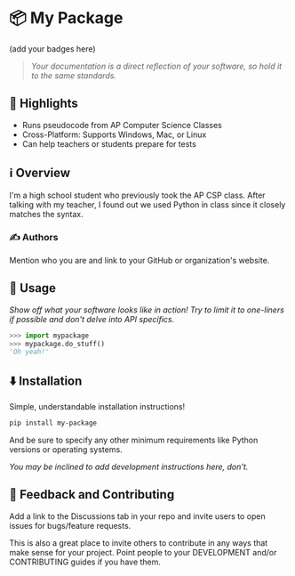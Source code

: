 # 📦 My Package

(add your badges here)

> *Your documentation is a direct reflection of your software, so hold it to the same standards.*


## 🌟 Highlights

- Runs pseudocode from AP Computer Science Classes
- Cross-Platform: Supports Windows, Mac, or Linux
- Can help teachers or students prepare for tests


## ℹ️ Overview

I'm a high school student who previously took the AP CSP class. After talking with my teacher, I found out we used Python in class since it closely matches the syntax. 


### ✍️ Authors

Mention who you are and link to your GitHub or organization's website.


## 🚀 Usage

*Show off what your software looks like in action! Try to limit it to one-liners if possible and don't delve into API specifics.*

```py
>>> import mypackage
>>> mypackage.do_stuff()
'Oh yeah!'
```


## ⬇️ Installation

Simple, understandable installation instructions!

```bash
pip install my-package
```

And be sure to specify any other minimum requirements like Python versions or operating systems.

*You may be inclined to add development instructions here, don't.*


## 💭 Feedback and Contributing

Add a link to the Discussions tab in your repo and invite users to open issues for bugs/feature requests.

This is also a great place to invite others to contribute in any ways that make sense for your project. Point people to your DEVELOPMENT and/or CONTRIBUTING guides if you have them.
